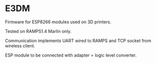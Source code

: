 # E3DM
Firmware for ESP8266 modules used on 3D printers.

Tested on RAMPS1.4 Marlin only.

Communication implements UART wired to RAMPS and TCP socket from wireless client.

ESP module to be connected with adapter = logic level converter.
